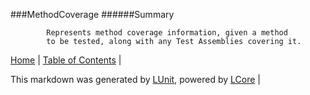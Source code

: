###MethodCoverage
######Summary

            Represents method coverage information, given a method
            to be tested, along with any Test Assemblies covering it.
            

[Home](../../README.md) | [Table of Contents](../../TableOfContents.md) | 


This markdown was generated by [LUnit](https://github.com/CodeSingularity/LUnit), powered by [LCore](https://github.com/CodeSingularity/LCore) | 

